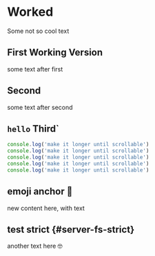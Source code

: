 # Worked

Some not so cool text

## First Working Version

some text after first

## Second

some text after second

## `hello` Third`
```ts
console.log('make it longer until scrollable')
console.log('make it longer until scrollable')
console.log('make it longer until scrollable')
console.log('make it longer until scrollable')
console.log('make it longer until scrollable')
```
## emoji anchor 🤖

new content here, with text

## test strict {#server-fs-strict}

another text here 🤓